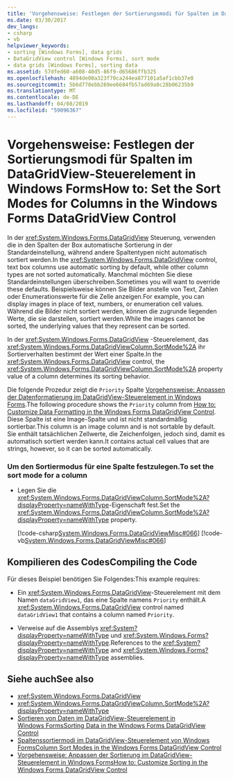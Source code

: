 ```yaml
---
title: 'Vorgehensweise: Festlegen der Sortierungsmodi für Spalten im DataGridView-Steuerelement in Windows Forms'
ms.date: 03/30/2017
dev_langs:
- csharp
- vb
helpviewer_keywords:
- sorting [Windows Forms], data grids
- DataGridView control [Windows Forms], sort mode
- data grids [Windows Forms], sorting data
ms.assetid: 57dfed60-a608-40d5-86f9-d65686ffb325
ms.openlocfilehash: 4894de00a323f70ca244ea877101a5af1cbb37e0
ms.sourcegitcommit: 5b6d778ebb269ee6684fb57ad69a8c28b06235b9
ms.translationtype: MT
ms.contentlocale: de-DE
ms.lasthandoff: 04/08/2019
ms.locfileid: "59096367"
---
```

# <a name="how-to-set-the-sort-modes-for-columns-in-the-windows-forms-datagridview-control"></a><span data-ttu-id="48ff0-102">Vorgehensweise: Festlegen der Sortierungsmodi für Spalten im DataGridView-Steuerelement in Windows Forms</span><span class="sxs-lookup"><span data-stu-id="48ff0-102">How to: Set the Sort Modes for Columns in the Windows Forms DataGridView Control</span></span>
<span data-ttu-id="48ff0-103">In der <xref:System.Windows.Forms.DataGridView> Steuerung, verwenden die in den Spalten der Box automatische Sortierung in der Standardeinstellung, während andere Spaltentypen nicht automatisch sortiert werden.</span><span class="sxs-lookup"><span data-stu-id="48ff0-103">In the <xref:System.Windows.Forms.DataGridView> control, text box columns use automatic sorting by default, while other column types are not sorted automatically.</span></span> <span data-ttu-id="48ff0-104">Manchmal möchten Sie diese Standardeinstellungen überschreiben.</span><span class="sxs-lookup"><span data-stu-id="48ff0-104">Sometimes you will want to override these defaults.</span></span> <span data-ttu-id="48ff0-105">Beispielsweise können Sie Bilder anstelle von Text, Zahlen oder Enumerationswerte für die Zelle anzeigen.</span><span class="sxs-lookup"><span data-stu-id="48ff0-105">For example, you can display images in place of text, numbers, or enumeration cell values.</span></span> <span data-ttu-id="48ff0-106">Während die Bilder nicht sortiert werden, können die zugrunde liegenden Werte, die sie darstellen, sortiert werden.</span><span class="sxs-lookup"><span data-stu-id="48ff0-106">While the images cannot be sorted, the underlying values that they represent can be sorted.</span></span>  
  
 <span data-ttu-id="48ff0-107">In der <xref:System.Windows.Forms.DataGridView> -Steuerelement, das <xref:System.Windows.Forms.DataGridViewColumn.SortMode%2A> ihr Sortierverhalten bestimmt der Wert einer Spalte.</span><span class="sxs-lookup"><span data-stu-id="48ff0-107">In the <xref:System.Windows.Forms.DataGridView> control, the <xref:System.Windows.Forms.DataGridViewColumn.SortMode%2A> property value of a column determines its sorting behavior.</span></span>  
  
 <span data-ttu-id="48ff0-108">Die folgende Prozedur zeigt die `Priority` Spalte [Vorgehensweise: Anpassen der Datenformatierung im DataGridView-Steuerelement in Windows Forms](how-to-customize-data-formatting-in-the-windows-forms-datagridview-control.md).</span><span class="sxs-lookup"><span data-stu-id="48ff0-108">The following procedure shows the `Priority` column from [How to: Customize Data Formatting in the Windows Forms DataGridView Control](how-to-customize-data-formatting-in-the-windows-forms-datagridview-control.md).</span></span> <span data-ttu-id="48ff0-109">Diese Spalte ist eine Image-Spalte und ist nicht standardmäßig sortierbar.</span><span class="sxs-lookup"><span data-stu-id="48ff0-109">This column is an image column and is not sortable by default.</span></span> <span data-ttu-id="48ff0-110">Sie enthält tatsächlichen Zellwerte, die Zeichenfolgen, jedoch sind, damit es automatisch sortiert werden kann.</span><span class="sxs-lookup"><span data-stu-id="48ff0-110">It contains actual cell values that are strings, however, so it can be sorted automatically.</span></span>  
  
### <a name="to-set-the-sort-mode-for-a-column"></a><span data-ttu-id="48ff0-111">Um den Sortiermodus für eine Spalte festzulegen.</span><span class="sxs-lookup"><span data-stu-id="48ff0-111">To set the sort mode for a column</span></span>  
  
-   <span data-ttu-id="48ff0-112">Legen Sie die <xref:System.Windows.Forms.DataGridViewColumn.SortMode%2A?displayProperty=nameWithType>-Eigenschaft fest.</span><span class="sxs-lookup"><span data-stu-id="48ff0-112">Set the <xref:System.Windows.Forms.DataGridViewColumn.SortMode%2A?displayProperty=nameWithType> property.</span></span>  
  
     [!code-csharp[System.Windows.Forms.DataGridViewMisc#066](~/samples/snippets/csharp/VS_Snippets_Winforms/System.Windows.Forms.DataGridViewMisc/CS/datagridviewmisc.cs#066)]
     [!code-vb[System.Windows.Forms.DataGridViewMisc#066](~/samples/snippets/visualbasic/VS_Snippets_Winforms/System.Windows.Forms.DataGridViewMisc/VB/datagridviewmisc.vb#066)]  
  
## <a name="compiling-the-code"></a><span data-ttu-id="48ff0-113">Kompilieren des Codes</span><span class="sxs-lookup"><span data-stu-id="48ff0-113">Compiling the Code</span></span>  
 <span data-ttu-id="48ff0-114">Für dieses Beispiel benötigen Sie Folgendes:</span><span class="sxs-lookup"><span data-stu-id="48ff0-114">This example requires:</span></span>  
  
-   <span data-ttu-id="48ff0-115">Ein <xref:System.Windows.Forms.DataGridView>-Steuerelement mit dem Namen `dataGridView1`, das eine Spalte namens `Priority` enthält.</span><span class="sxs-lookup"><span data-stu-id="48ff0-115">A <xref:System.Windows.Forms.DataGridView> control named `dataGridView1` that contains a column named `Priority`.</span></span>  
  
-   <span data-ttu-id="48ff0-116">Verweise auf die Assemblys <xref:System?displayProperty=nameWithType> und <xref:System.Windows.Forms?displayProperty=nameWithType>.</span><span class="sxs-lookup"><span data-stu-id="48ff0-116">References to the <xref:System?displayProperty=nameWithType> and <xref:System.Windows.Forms?displayProperty=nameWithType> assemblies.</span></span>  
  
## <a name="see-also"></a><span data-ttu-id="48ff0-117">Siehe auch</span><span class="sxs-lookup"><span data-stu-id="48ff0-117">See also</span></span>

- <xref:System.Windows.Forms.DataGridView>
- <xref:System.Windows.Forms.DataGridViewColumn.SortMode%2A?displayProperty=nameWithType>
- [<span data-ttu-id="48ff0-118">Sortieren von Daten im DataGridView-Steuerelement in Windows Forms</span><span class="sxs-lookup"><span data-stu-id="48ff0-118">Sorting Data in the Windows Forms DataGridView Control</span></span>](sorting-data-in-the-windows-forms-datagridview-control.md)
- [<span data-ttu-id="48ff0-119">Spaltenssortiermodi im DataGridView-Steuerelement von Windows Forms</span><span class="sxs-lookup"><span data-stu-id="48ff0-119">Column Sort Modes in the Windows Forms DataGridView Control</span></span>](column-sort-modes-in-the-windows-forms-datagridview-control.md)
- [<span data-ttu-id="48ff0-120">Vorgehensweise: Anpassen der Sortierung im DataGridView-Steuerelement in Windows Forms</span><span class="sxs-lookup"><span data-stu-id="48ff0-120">How to: Customize Sorting in the Windows Forms DataGridView Control</span></span>](how-to-customize-sorting-in-the-windows-forms-datagridview-control.md)
